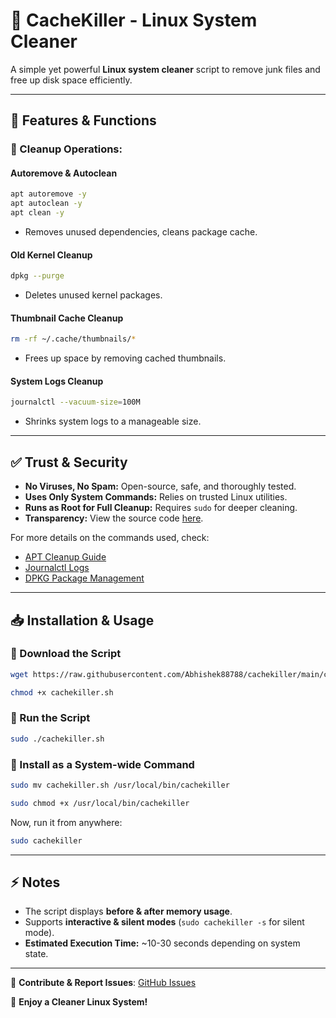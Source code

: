 # 🚀 CacheKiller - Linux System Cleaner  

A simple yet powerful **Linux system cleaner** script to remove junk files and free up disk space efficiently.  

---

## 🔧 Features & Functions  

### 🧹 Cleanup Operations:  

#### **Autoremove & Autoclean**  

```bash
apt autoremove -y  
apt autoclean -y  
apt clean -y  
```
- Removes unused dependencies, cleans package cache.  

#### **Old Kernel Cleanup**  

```bash
dpkg --purge
```
- Deletes unused kernel packages.  

#### **Thumbnail Cache Cleanup**  

```bash
rm -rf ~/.cache/thumbnails/*
```
- Frees up space by removing cached thumbnails.  

#### **System Logs Cleanup**  

```bash
journalctl --vacuum-size=100M
```
- Shrinks system logs to a manageable size.  

---

## ✅ Trust & Security  

- **No Viruses, No Spam:** Open-source, safe, and thoroughly tested.  
- **Uses Only System Commands:** Relies on trusted Linux utilities.  
- **Runs as Root for Full Cleanup:** Requires `sudo` for deeper cleaning.  
- **Transparency:** View the source code [here](https://github.com/Abhishek88788/CacheKiller/blob/main/cachekiller.sh).  

For more details on the commands used, check:  
- [APT Cleanup Guide](https://linux.die.net/man/8/apt-get)  
- [Journalctl Logs](https://man7.org/linux/man-pages/man1/journalctl.1.html)  
- [DPKG Package Management](https://linux.die.net/man/1/dpkg)  

---

## 📥 Installation & Usage  

### 🔽 Download the Script  

```bash
wget https://raw.githubusercontent.com/Abhishek88788/cachekiller/main/cachekiller.sh  
```
```bash
chmod +x cachekiller.sh  
```

### 🚀 Run the Script  

```bash
sudo ./cachekiller.sh  
```

### 📌 Install as a System-wide Command  

```bash
sudo mv cachekiller.sh /usr/local/bin/cachekiller
```
```bash  
sudo chmod +x /usr/local/bin/cachekiller  
```

Now, run it from anywhere:  

```bash
sudo cachekiller  
```

---

## ⚡ Notes  

- The script displays **before & after memory usage**.  
- Supports **interactive & silent modes** (`sudo cachekiller -s` for silent mode).  
- **Estimated Execution Time:** \~10-30 seconds depending on system state.  

---

🔗 **Contribute & Report Issues**: [GitHub Issues](https://github.com/Abhishek88788/cachekiller/issues)  

🎉 **Enjoy a Cleaner Linux System!**
